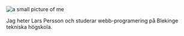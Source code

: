 
<footer class ="byline">
<img src="img/jag-liten.jpg" class="me-byline" alt="a small picture of me">
<p>Jag heter Lars Persson och studerar webb-<b></b>programering på Blekinge tekniska högskola.</p>
</footer>
